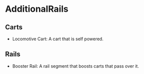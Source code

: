 # AdditionalRails

## Carts
- Locomotive Cart: A cart that is self powered.

## Rails
- Booster Rail: A rail segment that boosts carts that pass over it. 

